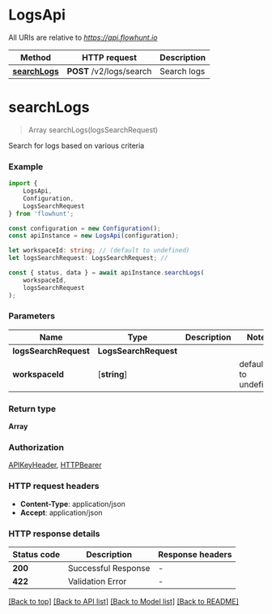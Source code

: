 # LogsApi

All URIs are relative to *https://api.flowhunt.io*

|Method | HTTP request | Description|
|------------- | ------------- | -------------|
|[**searchLogs**](#searchlogs) | **POST** /v2/logs/search | Search logs|

# **searchLogs**
> Array<LogResponse> searchLogs(logsSearchRequest)

Search for logs based on various criteria

### Example

```typescript
import {
    LogsApi,
    Configuration,
    LogsSearchRequest
} from 'flowhunt';

const configuration = new Configuration();
const apiInstance = new LogsApi(configuration);

let workspaceId: string; // (default to undefined)
let logsSearchRequest: LogsSearchRequest; //

const { status, data } = await apiInstance.searchLogs(
    workspaceId,
    logsSearchRequest
);
```

### Parameters

|Name | Type | Description  | Notes|
|------------- | ------------- | ------------- | -------------|
| **logsSearchRequest** | **LogsSearchRequest**|  | |
| **workspaceId** | [**string**] |  | defaults to undefined|


### Return type

**Array<LogResponse>**

### Authorization

[APIKeyHeader](../README.md#APIKeyHeader), [HTTPBearer](../README.md#HTTPBearer)

### HTTP request headers

 - **Content-Type**: application/json
 - **Accept**: application/json


### HTTP response details
| Status code | Description | Response headers |
|-------------|-------------|------------------|
|**200** | Successful Response |  -  |
|**422** | Validation Error |  -  |

[[Back to top]](#) [[Back to API list]](../README.md#documentation-for-api-endpoints) [[Back to Model list]](../README.md#documentation-for-models) [[Back to README]](../README.md)

